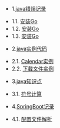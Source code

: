 * 1.[java错误记录](01.0.md)
 - 1.1. [安装Go](01.1.md)
 - 1.2. [安装Go](01.2.md)
 - 1.3. [安装Go](01.3.md)
* 2.[java实例代码](02.0.md)
 - 2.1. [Calendar实例](02.1.md)
 - 2.2. [下载文件实例](02.2.md)
* 3.[java知识点](03.0.md)
 - 3.1. [符号计算](03.1.md)
* 4.[SpringBoot记录](04.0.md)
 - 4.1. [配置文件解析](04.1.md)